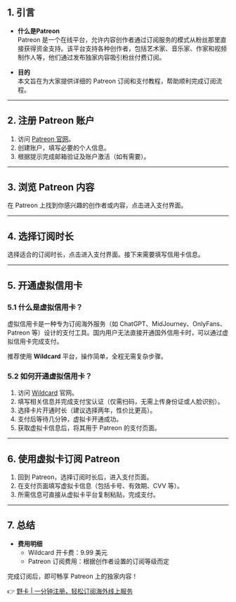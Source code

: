 ## 1. 引言

- **什么是Patreon**  
  Patreon 是一个在线平台，允许内容创作者通过订阅服务的模式从粉丝那里直接获得资金支持。该平台支持各种创作者，包括艺术家、音乐家、作家和视频制作人等，他们通过发布独家内容吸引粉丝付费订阅。

- **目的**  
  本文旨在为大家提供详细的 Patreon 订阅和支付教程，帮助顺利完成订阅流程。

---

## 2. 注册 Patreon 账户

1. 访问 [Patreon 官网](https://www.patreon.com/)。
2. 创建账户，填写必要的个人信息。
3. 根据提示完成邮箱验证及账户激活（如有需要）。

---

## 3. 浏览 Patreon 内容

在 Patreon 上找到你感兴趣的创作者或内容，点击进入支付界面。

---

## 4. 选择订阅时长

选择适合的订阅时长，点击进入支付界面。接下来需要填写信用卡信息。

---

## 5. 开通虚拟信用卡

### 5.1 什么是虚拟信用卡？

虚拟信用卡是一种专为订阅海外服务（如 ChatGPT、MidJourney、OnlyFans、Patreon 等）设计的支付工具。国内用户无法直接开通国外信用卡时，可以通过虚拟信用卡完成支付。

推荐使用 **Wildcard** 平台，操作简单，全程无需复杂步骤。

### 5.2 如何开通虚拟信用卡？

1. 访问 [Wildcard](https://bit.ly/bewildcard) 官网。
2. 填写相关信息并完成支付宝认证（仅需扫码，无需上传身份证或人脸识别）。
3. 选择卡片开通时长（建议选择两年，性价比更高）。
4. 支付后等待几分钟，虚拟卡开通成功。
5. 获取虚拟卡信息后，将其用于 Patreon 的支付页面。

---

## 6. 使用虚拟卡订阅 Patreon

1. 回到 Patreon，选择订阅时长后，进入支付页面。
2. 在支付页面填写虚拟卡信息（包括卡号、有效期、CVV 等）。
3. 所需信息可直接从虚拟卡平台复制粘贴，完成支付。

---

## 7. 总结

- **费用明细**  
  - Wildcard 开卡费：9.99 美元  
  - Patreon 订阅费用：根据创作者设置的订阅等级而定  

完成订阅后，即可畅享 Patreon 上的独家内容！

👉 [野卡 | 一分钟注册，轻松订阅海外线上服务](https://bit.ly/bewildcard)